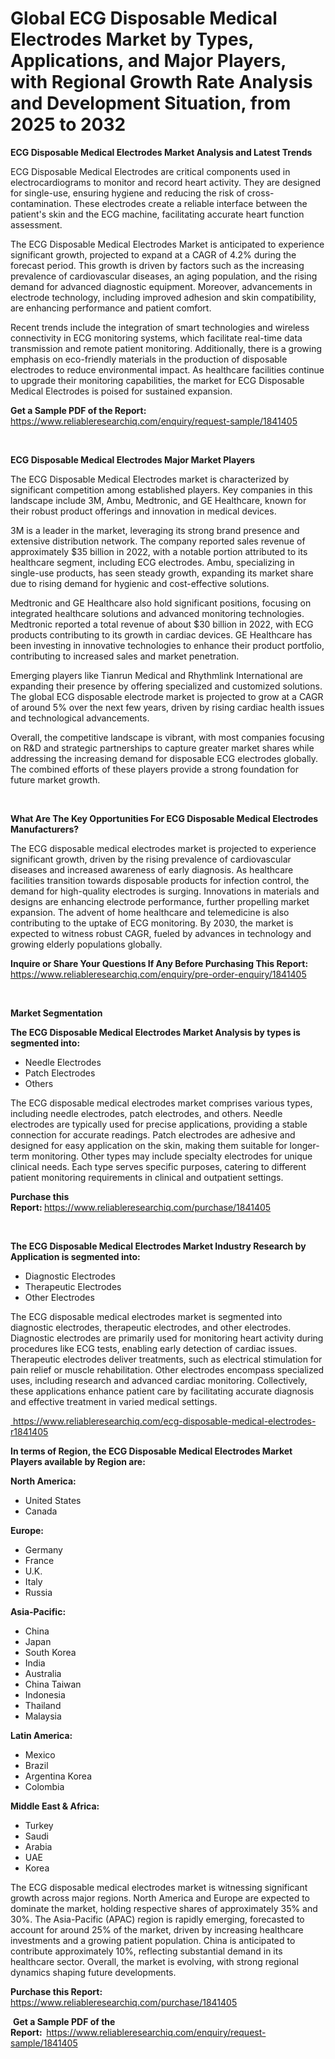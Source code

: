 <p><h1>Global ECG Disposable Medical Electrodes Market by Types, Applications, and Major Players, with Regional Growth Rate Analysis and Development Situation, from 2025 to 2032</h1></p><p><strong>ECG Disposable Medical Electrodes Market Analysis and Latest Trends</strong></p>
<p><p>ECG Disposable Medical Electrodes are critical components used in electrocardiograms to monitor and record heart activity. They are designed for single-use, ensuring hygiene and reducing the risk of cross-contamination. These electrodes create a reliable interface between the patient's skin and the ECG machine, facilitating accurate heart function assessment.</p><p>The ECG Disposable Medical Electrodes Market is anticipated to experience significant growth, projected to expand at a CAGR of 4.2% during the forecast period. This growth is driven by factors such as the increasing prevalence of cardiovascular diseases, an aging population, and the rising demand for advanced diagnostic equipment. Moreover, advancements in electrode technology, including improved adhesion and skin compatibility, are enhancing performance and patient comfort.</p><p>Recent trends include the integration of smart technologies and wireless connectivity in ECG monitoring systems, which facilitate real-time data transmission and remote patient monitoring. Additionally, there is a growing emphasis on eco-friendly materials in the production of disposable electrodes to reduce environmental impact. As healthcare facilities continue to upgrade their monitoring capabilities, the market for ECG Disposable Medical Electrodes is poised for sustained expansion.</p></p>
<p><strong>Get a Sample PDF of the Report:&nbsp;</strong> <a href="https://www.reliableresearchiq.com/enquiry/request-sample/1841405?utm_campaign=104&utm_medium=2&utm_source=Github&utm_content=ia&utm_term=14042025&utm_id=ecg-disposable-medical-electrodes">https://www.reliableresearchiq.com/enquiry/request-sample/1841405</a></p>
<p>&nbsp;</p>
<p><strong>ECG Disposable Medical Electrodes Major Market Players</strong></p>
<p><p>The ECG Disposable Medical Electrodes market is characterized by significant competition among established players. Key companies in this landscape include 3M, Ambu, Medtronic, and GE Healthcare, known for their robust product offerings and innovation in medical devices.</p><p>3M is a leader in the market, leveraging its strong brand presence and extensive distribution network. The company reported sales revenue of approximately $35 billion in 2022, with a notable portion attributed to its healthcare segment, including ECG electrodes. Ambu, specializing in single-use products, has seen steady growth, expanding its market share due to rising demand for hygienic and cost-effective solutions.</p><p>Medtronic and GE Healthcare also hold significant positions, focusing on integrated healthcare solutions and advanced monitoring technologies. Medtronic reported a total revenue of about $30 billion in 2022, with ECG products contributing to its growth in cardiac devices. GE Healthcare has been investing in innovative technologies to enhance their product portfolio, contributing to increased sales and market penetration.</p><p>Emerging players like Tianrun Medical and Rhythmlink International are expanding their presence by offering specialized and customized solutions. The global ECG disposable electrode market is projected to grow at a CAGR of around 5% over the next few years, driven by rising cardiac health issues and technological advancements. </p><p>Overall, the competitive landscape is vibrant, with most companies focusing on R&D and strategic partnerships to capture greater market shares while addressing the increasing demand for disposable ECG electrodes globally. The combined efforts of these players provide a strong foundation for future market growth.</p></p>
<p>&nbsp;</p>
<p><strong>What Are The Key Opportunities For ECG Disposable Medical Electrodes Manufacturers?</strong></p>
<p><p>The ECG disposable medical electrodes market is projected to experience significant growth, driven by the rising prevalence of cardiovascular diseases and increased awareness of early diagnosis. As healthcare facilities transition towards disposable products for infection control, the demand for high-quality electrodes is surging. Innovations in materials and designs are enhancing electrode performance, further propelling market expansion. The advent of home healthcare and telemedicine is also contributing to the uptake of ECG monitoring. By 2030, the market is expected to witness robust CAGR, fueled by advances in technology and growing elderly populations globally.</p></p>
<p><strong>Inquire or Share Your Questions If Any Before Purchasing This Report:</strong> <a href="https://www.reliableresearchiq.com/enquiry/pre-order-enquiry/1841405?utm_campaign=104&utm_medium=2&utm_source=Github&utm_content=ia&utm_term=14042025&utm_id=ecg-disposable-medical-electrodes">https://www.reliableresearchiq.com/enquiry/pre-order-enquiry/1841405</a></p>
<p>&nbsp;</p>
<p><strong>Market Segmentation</strong></p>
<p><strong>The ECG Disposable Medical Electrodes Market Analysis by types is segmented into:</strong></p>
<p><ul><li>Needle Electrodes</li><li>Patch Electrodes</li><li>Others</li></ul></p>
<p><p>The ECG disposable medical electrodes market comprises various types, including needle electrodes, patch electrodes, and others. Needle electrodes are typically used for precise applications, providing a stable connection for accurate readings. Patch electrodes are adhesive and designed for easy application on the skin, making them suitable for longer-term monitoring. Other types may include specialty electrodes for unique clinical needs. Each type serves specific purposes, catering to different patient monitoring requirements in clinical and outpatient settings.</p></p>
<p><strong>Purchase this Report:&nbsp;</strong><a href="https://www.reliableresearchiq.com/purchase/1841405?utm_campaign=104&utm_medium=2&utm_source=Github&utm_content=ia&utm_term=14042025&utm_id=ecg-disposable-medical-electrodes">https://www.reliableresearchiq.com/purchase/1841405</a></p>
<p>&nbsp;</p>
<p><strong>The ECG Disposable Medical Electrodes Market Industry Research by Application is segmented into:</strong></p>
<p><ul><li>Diagnostic Electrodes</li><li>Therapeutic Electrodes</li><li>Other Electrodes</li></ul></p>
<p><p>The ECG disposable medical electrodes market is segmented into diagnostic electrodes, therapeutic electrodes, and other electrodes. Diagnostic electrodes are primarily used for monitoring heart activity during procedures like ECG tests, enabling early detection of cardiac issues. Therapeutic electrodes deliver treatments, such as electrical stimulation for pain relief or muscle rehabilitation. Other electrodes encompass specialized uses, including research and advanced cardiac monitoring. Collectively, these applications enhance patient care by facilitating accurate diagnosis and effective treatment in varied medical settings.</p></p>
<p><a href="https://www.reliableresearchiq.com/ecg-disposable-medical-electrodes-r1841405?utm_campaign=104&utm_medium=2&utm_source=Github&utm_content=ia&utm_term=14042025&utm_id=ecg-disposable-medical-electrodes">&nbsp;https://www.reliableresearchiq.com/ecg-disposable-medical-electrodes-r1841405</a></p>
<p><strong>In terms of Region, the ECG Disposable Medical Electrodes Market Players available by Region are:</strong></p>
<p>
    <p> <strong> North America: </strong>
        <ul>
            <li>United States</li>
            <li>Canada</li>
        </ul>
        </p> 
    <p> <strong> Europe: </strong>
        <ul>
            <li>Germany</li>
            <li>France</li>
            <li>U.K.</li>
            <li>Italy</li>
            <li>Russia</li>
        </ul>
        </p> 
    <p> <strong> Asia-Pacific: </strong>
        <ul>
            <li>China</li>
            <li>Japan</li>
            <li>South Korea</li>
            <li>India</li>
            <li>Australia</li>
            <li>China Taiwan</li>
            <li>Indonesia</li>
            <li>Thailand</li>
            <li>Malaysia</li>
        </ul>
        </p> 
    <p> <strong> Latin America: </strong>
        <ul>
            <li>Mexico</li>
            <li>Brazil</li>
            <li>Argentina Korea</li>
            <li>Colombia</li>
        </ul>
        </p> 
    <p> <strong> Middle East & Africa: </strong>
        <ul>
            <li>Turkey</li>
            <li>Saudi</li>
            <li>Arabia</li>
            <li>UAE</li>
            <li>Korea</li>
        </ul>
    </p>
    </p>
<p><p>The ECG disposable medical electrodes market is witnessing significant growth across major regions. North America and Europe are expected to dominate the market, holding respective shares of approximately 35% and 30%. The Asia-Pacific (APAC) region is rapidly emerging, forecasted to account for around 25% of the market, driven by increasing healthcare investments and a growing patient population. China is anticipated to contribute approximately 10%, reflecting substantial demand in its healthcare sector. Overall, the market is evolving, with strong regional dynamics shaping future developments.</p></p>
<p><strong>Purchase this Report: </strong><a href="https://www.reliableresearchiq.com/purchase/1841405?utm_campaign=104&utm_medium=2&utm_source=Github&utm_content=ia&utm_term=14042025&utm_id=ecg-disposable-medical-electrodes">https://www.reliableresearchiq.com/purchase/1841405</a></p>
<p>&nbsp;<strong>Get a Sample PDF of the Report:&nbsp;&nbsp;</strong><a href="https://www.reliableresearchiq.com/enquiry/request-sample/1841405?utm_campaign=104&utm_medium=2&utm_source=Github&utm_content=ia&utm_term=14042025&utm_id=ecg-disposable-medical-electrodes">https://www.reliableresearchiq.com/enquiry/request-sample/1841405</a></p>
<p><strong></strong></p>
<p><p></p><p></p><p></p></p>